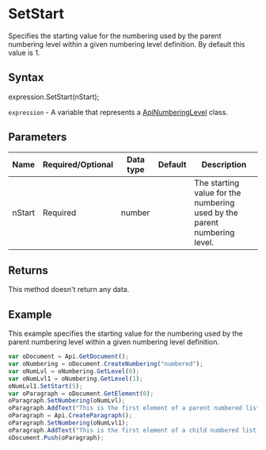 # SetStart

Specifies the starting value for the numbering used by the parent numbering level within a given numbering level definition. By default this value is 1.

## Syntax

expression.SetStart(nStart);

`expression` - A variable that represents a [ApiNumberingLevel](../ApiNumberingLevel.md) class.

## Parameters

| **Name** | **Required/Optional** | **Data type** | **Default** | **Description** |
| ------------- | ------------- | ------------- | ------------- | ------------- |
| nStart | Required | number |  | The starting value for the numbering used by the parent numbering level. |

## Returns

This method doesn't return any data.

## Example

This example specifies the starting value for the numbering used by the parent numbering level within a given numbering level definition.

```javascript
var oDocument = Api.GetDocument();
var oNumbering = oDocument.CreateNumbering("numbered");
var oNumLvl = oNumbering.GetLevel(0);
var oNumLvl1 = oNumbering.GetLevel(1);
oNumLvl1.SetStart(5);
var oParagraph = oDocument.GetElement(0);
oParagraph.SetNumbering(oNumLvl);
oParagraph.AddText("This is the first element of a parent numbered list which starts with '1'");
oParagraph = Api.CreateParagraph();
oParagraph.SetNumbering(oNumLvl1);
oParagraph.AddText("This is the first element of a child numbered list which starts with 'e'");
oDocument.Push(oParagraph);
```
